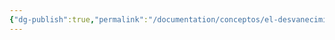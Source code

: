 ```yaml
---
{"dg-publish":true,"permalink":"/documentation/conceptos/el-desvanecimiento/","dgPassFrontmatter":true}
---
```


